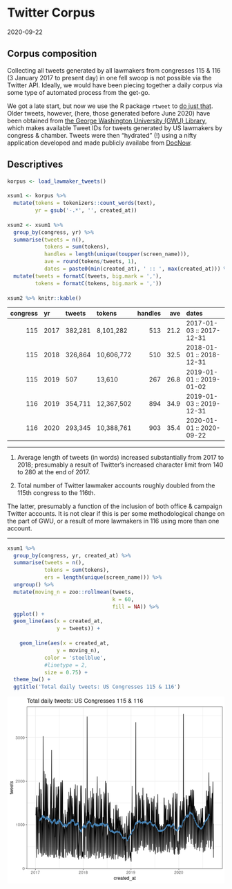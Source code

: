 Twitter Corpus
==============

2020-09-22

Corpus composition
------------------

Collecting all tweets generated by all lawmakers from congresses 115 &
116 (3 January 2017 to present day) in one fell swoop is not possible
via the Twitter API. Ideally, we would have been piecing together a
daily corpus via some type of automated process from the get-go.

We got a late start, but now we use the R package `rtweet` to [do just
that](). Older tweets, however, (here, those generated before June 2020)
have been obtained from [the George Washington University (GWU)
Library](https://tweetsets.library.gwu.edu/), which makes available
Tweet IDs for tweets generated by US lawmakers by congress & chamber.
Tweets were then “hydrated” (!) using a nifty application developed and
made publicly availabe from
[DocNow](https://github.com/DocNow/hydrator).

Descriptives
------------

``` r
korpus <- load_lawmaker_tweets()

xsum1 <- korpus %>%
  mutate(tokens = tokenizers::count_words(text),
         yr = gsub('-.*', '', created_at))

xsum2 <- xsum1 %>%
  group_by(congress, yr) %>%
  summarise(tweets = n(),
            tokens = sum(tokens),
            handles = length(unique(toupper(screen_name))),
            ave = round(tokens/tweets, 1),
            dates = paste0(min(created_at), ' :: ', max(created_at))) %>%
  mutate(tweets = formatC(tweets, big.mark = ','),
         tokens = formatC(tokens, big.mark = ','))

xsum2 %>% knitr::kable()
```

|  congress| yr   | tweets  | tokens     |  handles|   ave| dates                    |
|---------:|:-----|:--------|:-----------|--------:|-----:|:-------------------------|
|       115| 2017 | 382,281 | 8,101,282  |      513|  21.2| 2017-01-03 :: 2017-12-31 |
|       115| 2018 | 326,864 | 10,606,772 |      510|  32.5| 2018-01-01 :: 2018-12-31 |
|       115| 2019 | 507     | 13,610     |      267|  26.8| 2019-01-01 :: 2019-01-02 |
|       116| 2019 | 354,711 | 12,367,502 |      894|  34.9| 2019-01-03 :: 2019-12-31 |
|       116| 2020 | 293,345 | 10,388,761 |      903|  35.4| 2020-01-01 :: 2020-09-22 |

------------------------------------------------------------------------

1.  Average length of tweets (in words) increased substantially from
    2017 to 2018; presumably a result of Twitter’s increased character
    limit from 140 to 280 at the end of 2017.

2.  Total number of Twitter lawmaker accounts roughly doubled from the
    115th congress to the 116th.

The latter, presumably a function of the inclusion of both office &
campaign Twitter accounts. It is not clear if this is per some
methodological change on the part of GWU, or a result of more lawmakers
in 116 using more than one account.

------------------------------------------------------------------------

``` r
xsum1 %>%
  group_by(congress, yr, created_at) %>%
  summarise(tweets = n(),
            tokens = sum(tokens),
            ers = length(unique(screen_name))) %>%
  ungroup() %>%
  mutate(moving_n = zoo::rollmean(tweets, 
                                  k = 60, 
                                  fill = NA)) %>%
  ggplot() +
  geom_line(aes(x = created_at, 
                y = tweets)) +
  
    geom_line(aes(x = created_at,
                y = moving_n),
            color = 'steelblue',
            #linetype = 2,
            size = 0.75) +
  theme_bw() +
  ggtitle('Total daily tweets: US Congresses 115 & 116')
```

![](corpus-composition_files/figure-markdown_github/unnamed-chunk-3-1.png)
